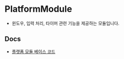 # PlatformModule
- 윈도우, 입력 처리, 타이머 관련 기능을 제공하는 모듈입니다.

## Docs
- [플랫폼 모듈 베이스 코드](./Docs/플랫폼%20모듈%20베이스%20코드.md)